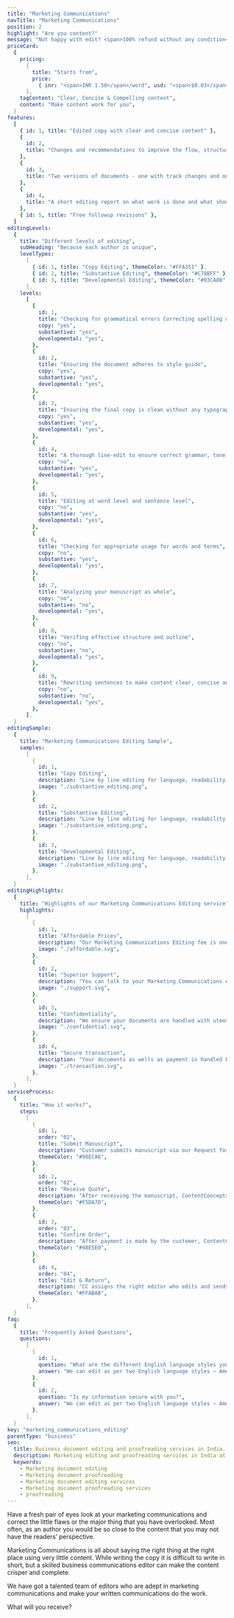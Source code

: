 ```yaml
---
title: "Marketing Communications"
navTitle: "Marketing Communications"
position: 2
highlight: "Are you content?"
message: "Not happy with edit? <span>100% refund without any condition</span>"
priceCard:
  {
    pricing:
      {
        title: "Starts from",
        price:
          { inr: "<span>INR 1.50</span>/word", usd: "<span>$0.03</span>/word" },
      },
    tagContent: "Clear, Concise & Compelling content",
    content: "Make content work for you",
  }
features:
  [
    { id: 1, title: "Edited copy with clear and concise content" },
    {
      id: 2,
      title: "Changes and recommendations to improve the flow, structure, tone and clarity",
    },
    {
      id: 3,
      title: "Two versions of documents - one with track changes and one clean copy",
    },
    {
      id: 4,
      title: "A short editing report on what work is done and what should be addressed ",
    },
    { id: 5, title: "Free followup revisions" },
  ]
editingLevels:
  {
    title: "Different levels of editing",
    subHeading: "Because each author is unique",
    levelTypes:
      [
        { id: 1, title: "Copy Editing", themeColor: "#FFA351" },
        { id: 2, title: "Substantive Editing", themeColor: "#C78BFF" },
        { id: 3, title: "Developmental Editing", themeColor: "#03CA8B" },
      ],
    levels:
      [
        {
          id: 1,
          title: "Checking for grammatical errors Correcting spelling mistakes",
          copy: "yes",
          substantive: "yes",
          developmental: "yes",
        },
        {
          id: 2,
          title: "Ensuring the document adheres to style guide",
          copy: "yes",
          substantive: "yes",
          developmental: "yes",
        },
        {
          id: 3,
          title: "Ensuring the final copy is clean without any typographical or other errors",
          copy: "yes",
          substantive: "yes",
          developmental: "yes",
        },
        {
          id: 4,
          title: "A thorough line-edit to ensure correct grammar, tone, clarity and consistency",
          copy: "no",
          substantive: "yes",
          developmental: "yes",
        },
        {
          id: 5,
          title: "Editing at word level and sentence level",
          copy: "no",
          substantive: "yes",
          developmental: "yes",
        },
        {
          id: 6,
          title: "Checking for appropriate usage for words and terms",
          copy: "no",
          substantive: "yes",
          developmental: "yes",
        },
        {
          id: 7,
          title: "Analyzing your manuscript as whole",
          copy: "no",
          substantive: "no",
          developmental: "yes",
        },
        {
          id: 8,
          title: "Verifing effective structure and outline",
          copy: "no",
          substantive: "no",
          developmental: "yes",
        },
        {
          id: 9,
          title: "Rewriting sentences to make content clear, concise and effective",
          copy: "no",
          substantive: "no",
          developmental: "yes",
        },
      ],
  }
editingSample:
  {
    title: "Marketing Communications Editing Sample",
    samples:
      [
        {
          id: 1,
          title: "Copy Editing",
          description: "Line by line editing for language, readability and technical learning improvement",
          image: "./substantive_editing.png",
        },
        {
          id: 2,
          title: "Substantive Editing",
          description: "Line by line editing for language, readability and  technical learning improvement",
          image: "./substantive_editing.png",
        },
        {
          id: 3,
          title: "Developmental Editing",
          description: "Line by line editing for language, readability and technical learning improvement",
          image: "./substantive_editing.png",
        },
      ],
  }
editingHighlights:
  {
    title: "Highlights of our Marketing Communications Editing service",
    highlights:
      [
        {
          id: 1,
          title: "Affordable Prices",
          description: "Our Marketing Communications Editing fee is one of the best in the industry for the level of quality work we offer from our trusted Marketing Communications editors.",
          image: "./affordable.svg",
        },
        {
          id: 2,
          title: "Superior Support",
          description: "You can talk to your Marketing Communications editor until you are satisfied with our editing service, get your queries answered via email or chat and send your manuscript after review for further check.",
          image: "./support.svg",
        },
        {
          id: 3,
          title: "Confidentiality",
          description: "We ensure your documents are handled with utmost care. We can sign NDA if necessary.",
          image: "./confidential.svg",
        },
        {
          id: 4,
          title: "Secure transaction",
          description: "Your documents as wells as payment is handled by our secure website which has passed the best level of security testing in the industry.",
          image: "./transaction.svg",
        },
      ],
  }
serviceProcess:
  {
    title: "How it works?",
    steps:
      [
        {
          id: 1,
          order: "01",
          title: "Submit Manuscript",
          description: "Customer submits manuscript via our Request for quote page.",
          themeColor: "#98ECA6",
        },
        {
          id: 2,
          order: "02",
          title: "Receive Quote",
          description: "After receiving the manuscript, ContentConcepts sends price quote.",
          themeColor: "#F5DA7D",
        },
        {
          id: 3,
          order: "03",
          title: "Confirm Order",
          description: "After payment is made by the customer, ContentConcepts sends confirmation of payment.",
          themeColor: "#98E5E0",
        },
        {
          id: 4,
          order: "04",
          title: "Edit & Return",
          description: "CC assigns the right editor who edits and sends the edited document back to the customer.",
          themeColor: "#FFABAB",
        },
      ],
  }
faq:
  {
    title: "Frequently Asked Questions",
    questions:
      [
        {
          id: 1,
          question: "What are the different English language styles you use while editing?",
          answer: "We can edit as per two English language styles – American English and British English. You can choose your preferred language style in the online submission form.",
        },
        {
          id: 2,
          question: "Is my information secure with you?",
          answer: "We can edit as per two English language styles – American English and British English.",
        },
      ],
  }
key: "marketing_communications_editing"
parentType: "business"
seo:
  title: Business document editing and proofreading services in India.
  description: Marketing editing and proofreading services in India at affordable prices.
  keywords:
    - Marketing document editing
    - Marketing document proofreading
    - Marketing document editing services
    - Marketing document proofreading services
    - proofreading
---
```


Have a fresh pair of eyes look at your marketing communications and correct the little flaws or the major thing that you have overlooked. Most often, as an author you would be so close to the content that you may not have the readers’ perspective.

Marketing Communications is all about saying the right thing at the right place using very little content. While writing the copy it is difficult to write in short, but a skilled business communications editor can make the content crisper and complete.

We have got a talented team of editors who are adept in marketing communications and make your written communications do the work.

What will you receive?
